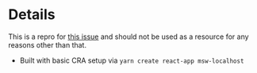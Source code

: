 # Details

This is a repro for [this issue](https://github.com/mswjs/msw/issues/650) and should not be used as a resource for any reasons other than that.

- Built with basic CRA setup via `yarn create react-app msw-localhost`
